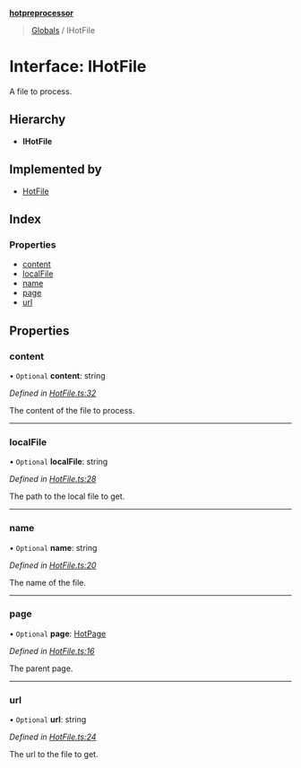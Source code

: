 **[hotpreprocessor](../README.md)**

> [Globals](../globals.md) / IHotFile

# Interface: IHotFile

A file to process.

## Hierarchy

* **IHotFile**

## Implemented by

* [HotFile](../classes/hotfile.md)

## Index

### Properties

* [content](ihotfile.md#content)
* [localFile](ihotfile.md#localfile)
* [name](ihotfile.md#name)
* [page](ihotfile.md#page)
* [url](ihotfile.md#url)

## Properties

### content

• `Optional` **content**: string

*Defined in [HotFile.ts:32](https://github.com/OurFreeLight/HotPreprocessor/blob/9c94bd6/src/HotFile.ts#L32)*

The content of the file to process.

___

### localFile

• `Optional` **localFile**: string

*Defined in [HotFile.ts:28](https://github.com/OurFreeLight/HotPreprocessor/blob/9c94bd6/src/HotFile.ts#L28)*

The path to the local file to get.

___

### name

• `Optional` **name**: string

*Defined in [HotFile.ts:20](https://github.com/OurFreeLight/HotPreprocessor/blob/9c94bd6/src/HotFile.ts#L20)*

The name of the file.

___

### page

• `Optional` **page**: [HotPage](../classes/hotpage.md)

*Defined in [HotFile.ts:16](https://github.com/OurFreeLight/HotPreprocessor/blob/9c94bd6/src/HotFile.ts#L16)*

The parent page.

___

### url

• `Optional` **url**: string

*Defined in [HotFile.ts:24](https://github.com/OurFreeLight/HotPreprocessor/blob/9c94bd6/src/HotFile.ts#L24)*

The url to the file to get.
